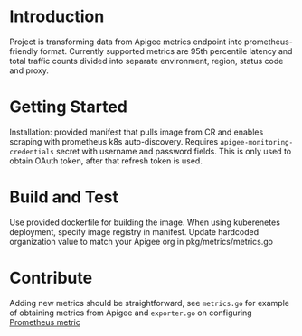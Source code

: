 # Introduction 
Project is transforming data from Apigee metrics endpoint into prometheus-friendly format. Currently supported metrics
are 95th percentile latency and total traffic counts divided into separate environment, region, status code and proxy.

# Getting Started
Installation: provided manifest that pulls image from CR and enables scraping with prometheus k8s auto-discovery.
Requires `apigee-monitoring-credentials` secret with username and password fields. This is only used to obtain OAuth
token, after that refresh token is used.

# Build and Test
Use provided dockerfile for building the image. When using kuberenetes deployment, specify image registry in manifest.
Update hardcoded organization value to match your Apigee org in pkg/metrics/metrics.go

# Contribute

Adding new metrics should be straightforward, see `metrics.go` for example of obtaining metrics from Apigee
and `exporter.go` on configuring [Prometheus metric](https://prometheus.io/docs/concepts/metric_types/)
